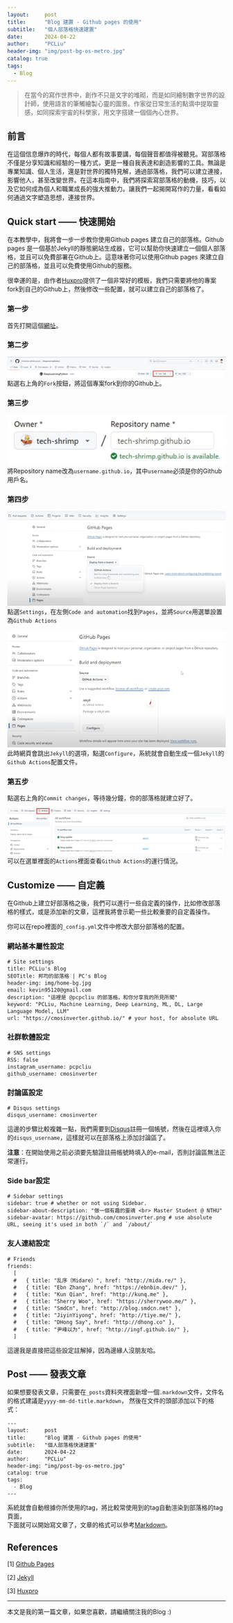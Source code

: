 ```yaml
---
layout:     post
title:      "Blog 建置 - Github pages 的使用"
subtitle:   "個人部落格快速建置"
date:       2024-04-22
author:     "PCLiu"
header-img: "img/post-bg-os-metro.jpg"
catalog: true
tags:
  - Blog
---
```



> 在當今的寫作世界中，創作不只是文字的堆砌，而是如同繪制數字世界的設計師，使用語言的筆觸繪製心靈的圖景。作家從日常生活的點滴中提取靈感，如同探索宇宙的科學家，用文字搭建一個個內心世界。

## 前言

在這個信息爆炸的時代，每個人都有故事要講，每個聲音都值得被聽見。寫部落格不僅是分享知識和經驗的一種方式，更是一種自我表達和創造影響的工具。無論是專業知識、個人生活，還是對世界的獨特見解，通過部落格，我們可以建立連接，影響他人，甚至改變世界。在這本指南中，我們將探索寫部落格的動機，技巧，以及它如何成為個人和職業成長的強大推動力。讓我們一起揭開寫作的力量，看看如何通過文字塑造思想，連接世界。



## Quick start —— 快速開始

在本教學中，我將會一步一步教你使用Github pages 建立自己的部落格。Github pages 是一個基於Jekyll的靜態網站生成器，它可以幫助你快速建立一個個人部落格，並且可以免費部署在Github上。這意味著你可以使用Github pages 來建立自己的部落格，並且可以免費使用Github的服務。

很幸運的是，由作者[Huxpro](https://github.com/Huxpro)提供了一個非常好的模板，我們只需要將他的專案fork到自己的Github上，然後修改一些配置，就可以建立自己的部落格了。

### 第一步

首先打開這個[網址](https://github.com/Huxpro/huxpro.github.io)。

### 第二步
![fork](/img/in-post/2024-04-22-blog-start/fork.png)
點選右上角的`Fork`按鈕，將這個專案fork到你的Github上。

### 第三步
![username](/img/in-post/2024-04-22-blog-start/username.png)  
將Repository name改為`username.github.io`，其中`username`必須是你的Github用戶名。

### 第四步
![actions](/img/in-post/2024-04-22-blog-start/actions.png)  
點選`Settings`，在左側`Code and automation`找到`Pages`，並將`Source`用選單設置為`Github Actions`

![jekyll](/img/in-post/2024-04-22-blog-start/jekyll.png)  
此時網頁會跳出`Jekyll`的選項，點選`Configure`，系統就會自動生成一個`Jekyll`的`Github Actions`配置文件。

### 第五步

點選右上角的`Commit changes`，等待幾分鐘，你的部落格就建立好了。

![workflow](/img/in-post/2024-04-22-blog-start/workflow.png)  
可以在選單裡面的`Actions`裡面查看`Github Actions`的運行情況。

## Customize —— 自定義

在Github上建立好部落格之後，我們可以進行一些自定義的操作，比如修改部落格的樣式，或是添加新的文章，這裡我將會示範一些比較重要的自定義操作。

你可以在repo裡面的`_config.yml`文件中修改大部分部落格的配置。

### 網站基本屬性設定
```
# Site settings
title: PCLiu's Blog
SEOTitle: 邦均的部落格 | PC's Blog
header-img: img/home-bg.jpg
email: kevin95120@gmail.com
description: "這裡是 @pcpcliu 的部落格，和你分享我的所見所聞"
keyword: "PCLiu, Machine Learning, Deep Learning, ML, DL, Large Language Model, LLM"
url: "https://cmosinverter.github.io/" # your host, for absolute URL
```

### 社群軟體設定
```
# SNS settings
RSS: false
instagram_username: pcpcliu
github_username: cmosinverter
```
### 討論區設定
```
# Disqus settings
disqus_username: cmosinverter
```
這邊的步驟比較複雜一點，我們需要到[Disqus](https://disqus.com/)註冊一個帳號，然後在這裡填入你的`disqus_username`，這樣就可以在部落格上添加討論區了。

**注意**：在開始使用之前必須要先驗證註冊帳號時填入的e-mail，否則討論區無法正常運行。

### Side bar設定
```
# Sidebar settings
sidebar: true # whether or not using Sidebar.
sidebar-about-description: "做一個有趣的靈魂 <br> Master Student @ NTHU"
sidebar-avatar: https://github.com/cmosinverter.png # use absolute URL, seeing it's used in both `/` and `/about/`
```
### 友人連結設定

```
# Friends
friends:
  [
  #   { title: "乱序（Midare）", href: "http://mida.re/" },
  #   { title: "Ebn Zhang", href: "https://ebnbin.dev/" },
  #   { title: "Kun Qian", href: "http://kunq.me" },
  #   { title: "Sherry Woo", href: "https://sherrywoo.me/" },
  #   { title: "SmdCn", href: "http://blog.smdcn.net" },
  #   { title: "JiyinYiyong", href: "http://tiye.me/" },
  #   { title: "DHong Say", href: "http://dhong.co" },
  #   { title: "尹峰以为", href: "http://ingf.github.io/" },
  ]
```
這邊我是直接把這些設定註解掉，因為邊緣人沒朋友哈。

## Post —— 發表文章

如果想要發表文章，只需要在`_posts`資料夾裡面新增一個`.markdown`文件，文件名的格式建議是`yyyy-mm-dd-title.markdown`，
然後在文件的頭部添加以下的格式：

```
---
layout:     post
title:      "Blog 建置 - Github pages 的使用"
subtitle:   "個人部落格快速建置"
date:       2024-04-22
author:     "PCLiu"
header-img: "img/post-bg-os-metro.jpg"
catalog: true
tags:
  - Blog
---
```
系統就會自動根據你所使用的tag，將比較常使用到的tag自動渲染到部落格的tag頁面，  
下面就可以開始寫文章了，文章的格式可以參考[Markdown](https://markdown.tw/)。

## References

[1] [Github Pages](https://pages.github.com/)

[2] [Jekyll](https://jekyllrb.com/)

[3] [Huxpro](https://github.com/Huxpro/huxpro.github.io)

---

本文是我的第一篇文章，如果您喜歡，請繼續關注我的Blog :)